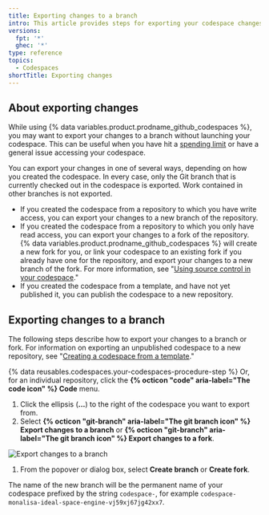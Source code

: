 ```yaml
---
title: Exporting changes to a branch
intro: This article provides steps for exporting your codespace changes to a branch.
versions:
  fpt: '*'
  ghec: '*'
type: reference
topics:
  - Codespaces
shortTitle: Exporting changes
---
```


## About exporting changes

While using {% data variables.product.prodname_github_codespaces %}, you may want to export your changes to a branch without launching your codespace. This can be useful when you have hit a [spending limit](/billing/managing-billing-for-github-codespaces/managing-the-spending-limit-for-github-codespaces) or have a general issue accessing your codespace. 

You can export your changes in one of several ways, depending on how you created the codespace. In every case, only the Git branch that is currently checked out in the codespace is exported. Work contained in other branches is not exported.

- If you created the codespace from a repository to which you have write access, you can export your changes to a new branch of the repository.
- If you created the codespace from a repository to which you only have read access, you can export your changes to a fork of the repository. {% data variables.product.prodname_github_codespaces %} will create a new fork for you, or link your codespace to an existing fork if you already have one for the repository, and export your changes to a new branch of the fork. For more information, see "[Using source control in your codespace](/codespaces/developing-in-codespaces/using-source-control-in-your-codespace#about-automatic-forking)."
- If you created the codespace from a template, and have not yet published it, you can publish the codespace to a new repository.

## Exporting changes to a branch

The following steps describe how to export your changes to a branch or fork. For information on exporting an unpublished codespace to a new repository, see "[Creating a codespace from a template](/codespaces/developing-in-codespaces/creating-a-codespace-from-a-template#publishing-from-githubcom)."

{% data reusables.codespaces.your-codespaces-procedure-step %} Or, for an individual repository, click the **{% octicon "code" aria-label="The code icon" %} Code** menu.
1. Click the ellipsis (**...**) to the right of the codespace you want to export from.
1. Select **{% octicon "git-branch" aria-label="The git branch icon" %} Export changes to a branch** or **{% octicon "git-branch" aria-label="The git branch icon" %} Export changes to a fork**.

  ![Export changes to a branch](/assets/images/help/codespaces/export-changes-to-a-branch.png)

1. From the popover or dialog box, select **Create branch** or **Create fork**.

The name of the new branch will be the permanent name of your codespace prefixed by the string `codespace-`, for example `codespace-monalisa-ideal-space-engine-vj59xj67jg42xx7`.
